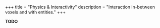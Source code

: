 +++
title = "Physics & Interactivity"
description = "Interaction in-between voxels and with entities."
+++

**TODO**
